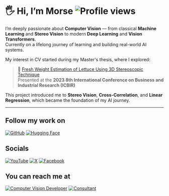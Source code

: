 # 🖐 Hi, I’m Morse ![Profile views](https://komarev.com/ghpvc/?username=morsetechlab&label=Profile%20views&color=blueviolet&style=flat) 

I’m deeply passionate about **Computer Vision** — from classical **Machine Learning** and **Stereo Vision** to modern **Deep Learning** and **Vision Transformers**.  
Currently on a lifelong journey of learning and building real-world AI systems.

My interest in CV started during my Master's thesis, where I explored:

> 🥬 [Fresh Weight Estimation of Lettuce Using 3D Stereoscopic Technique](https://ieeexplore.ieee.org/document/10147436)  
> Presented at the **2023 8th International Conference on Business and Industrial Research (ICBIR)**

This project introduced me to **Stereo Vision**, **Cross-Correlation**, and **Linear Regression**, which became the foundation of my AI journey.

--- 

## Follow my work on

[![GitHub](https://img.shields.io/badge/GitHub-181717?logo=github&logoColor=white)](https://github.com/morsetechlab)
[![Hugging Face](https://img.shields.io/badge/HuggingFace-FFD21F?logo=huggingface&logoColor=black)](https://huggingface.co/morsetechlab)

## Socials

[![YouTube](https://img.shields.io/badge/YouTube_Channel-FF0000?logo=youtube&logoColor=white)](https://www.youtube.com/@MorseTechLab)
[![X](https://img.shields.io/badge/X_Profile-000000?logo=x&logoColor=white)](https://x.com/morsetechlab)
[![Facebook](https://img.shields.io/badge/Facebook_Page-1877F2?logo=facebook&logoColor=white)](https://facebook.com/morsetechlab)

## You can reach me at

[![Computer Vision Developer](https://img.shields.io/badge/Computer%20Vision%20Developer-ffffff?logo=opencv&logoColor=%237529f4&color=7529f4)](https://www.morsetechlab.com)
[![Consultant](https://img.shields.io/badge/Consultant-000000?logoColor=white)](https://www.morsetechlab.com)

